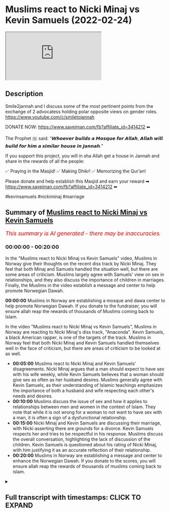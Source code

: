 # Muslims react to Nicki Minaj vs Kevin Samuels (2022-02-24)

<iframe loading='lazy' allow='autoplay' src='https://www.youtube.com/embed/l33Wv9GSHuc'></iframe>

## Description

Smile2jannah and I discuss some of the most pertinent points from the exchange of 2 advocatess holding polar opposite views on gender roles. 
https://www.youtube.com/c/smiletojannah

DONATE NOW: https://www.saveiman.com/fb?affiliate_id=3414212 ⬅

The Prophet ﷺ said: “𝙒𝙝𝙤𝙚𝙫𝙚𝙧 𝙗𝙪𝙞𝙡𝙙𝙨 𝙖 𝙈𝙤𝙨𝙦𝙪𝙚 𝙛𝙤𝙧 𝘼𝙡𝙡𝙖𝙝, 𝘼𝙡𝙡𝙖𝙝 𝙬𝙞𝙡𝙡 𝙗𝙪𝙞𝙡𝙙 𝙛𝙤𝙧 𝙝𝙞𝙢 𝙖 𝙨𝙞𝙢𝙞𝙡𝙖𝙧 𝙝𝙤𝙪𝙨𝙚 𝙞𝙣 𝙅𝙖𝙣𝙣𝙖𝙝.”

If you support this project, you will in sha Allah get a house in Jannah and share in the rewards of all the people:

✅ Praying in the Masjid!
✅ Making Dhikr!
✅ Memorizing the Qur’an!

Please donate and help establish this Masjid and earn your reward ➡ https://www.saveiman.com/fb?affiliate_id=3414212 ⬅

#kevinsamuels #nickiminaj #marriage

## Summary of [Muslims react to Nicki Minaj vs Kevin Samuels](https://www.youtube.com/watch?v=l33Wv9GSHuc)


*<span style="color:red; font-size:125%">This summary is AI generated - there may be inaccuracies</span>. [](/)*

### <a onclick="modifyYTiframeseektime('0')">00:00:00</a> - <a onclick="modifyYTiframeseektime('1200')">00:20:00</a>

In the "Muslims react to Nicki Minaj vs Kevin Samuels" video, Muslims in Norway give their thoughts on the recent diss track by Nicki Minaj. They feel that both Minaj and Samuels handled the situation well, but there are some areas of criticism. Muslims largely agree with Samuels' view on sex in relationships, and they also discuss the importance of children in marriages. Finally, the Muslims in the video establish a message and center to help promote Norwegian Dawah.

**<a onclick="modifyYTiframeseektime('0')">00:00:00</a>** Muslims in Norway are establishing a mosque and dawa center to help promote Norwegian Dawah. If you donate to the fundraiser, you will ensure allah reap the rewards of thousands of Muslims coming back to Islam.

In the video "Muslims react to Nicki Minaj vs Kevin Samuels", Muslims in Norway are reacting to Nicki Minaj's diss track, "Anaconda". Kevin Samuels, a black American rapper, is one of the targets of the track. Muslims in Norway feel that both Nicki Minaj and Kevin Samuels handled themselves well in the face of criticism, but there are areas of criticism to be looked at as well.
* **<a onclick="modifyYTiframeseektime('300')">00:05:00</a>**  Muslims react to Nicki Minaj and Kevin Samuels' disagreements. Nicki Minaj argues that a man should expect to have sex with his wife weekly, while Kevin Samuels believes that a woman should give sex as often as her husband desires. Muslims generally agree with Kevin Samuels, as their understanding of Islamic teachings emphasizes the importance of both a husband and wife respecting each other's needs and desires.
* **<a onclick="modifyYTiframeseektime('600')">00:10:00</a>** Muslims discuss the issue of sex and how it applies to relationships between men and women in the context of Islam. They note that while it is not wrong for a woman to not want to have sex with a man, it is often a sign of a dysfunctional relationship.
* **<a onclick="modifyYTiframeseektime('900')">00:15:00</a>** Nicki Minaj and Kevin Samuels are discussing their marriage, with Nicki asserting there are grounds for a divorce. Kevin Samuels respects her and tries to be respectful in his response. Muslims discuss the overall conversation, highlighting the lack of discussion of the children. Kevin Samuels is questioned about his rating of Nicki Minaj, with him justifying it as an accurate reflection of their relationship.
* **<a onclick="modifyYTiframeseektime('1200')">00:20:00</a>** Muslims in Norway are establishing a message and center to enhance the Norwegian Dawah. If you donate to the scores, you will ensure allah reap the rewards of thousands of muslims coming back to islam.

<details><summary><h2>Full transcript with timestamps: CLICK TO EXPAND</h2></summary>

<a onclick="modifyYTiframeseektime('5')">0:00:05</a> muslims in norway are now establishing a  
<a onclick="modifyYTiframeseektime('7')">0:00:07</a> masjid and dawa center to enhance the  
<a onclick="modifyYTiframeseektime('9')">0:00:09</a> norwegian dawah if you donate to the  
<a onclick="modifyYTiframeseektime('11')">0:00:11</a> scores you will ensure allah reap the  
<a onclick="modifyYTiframeseektime('13')">0:00:13</a> rewards of thousands of muslims coming  
<a onclick="modifyYTiframeseektime('16')">0:00:16</a> back to islam and many of those who  
<a onclick="modifyYTiframeseektime('18')">0:00:18</a> become dwight and invite to islam so  
<a onclick="modifyYTiframeseektime('20')">0:00:20</a> click the link and donate now and share  
<a onclick="modifyYTiframeseektime('23')">0:00:23</a> the video for extra rewards  
<a onclick="modifyYTiframeseektime('42')">0:00:42</a> big c  
<a onclick="modifyYTiframeseektime('44')">0:00:44</a> or you can say the big dog or the man  
<a onclick="modifyYTiframeseektime('46')">0:00:46</a> with the plan  
<a onclick="modifyYTiframeseektime('47')">0:00:47</a> or just the legend oh okay  
<a onclick="modifyYTiframeseektime('52')">0:00:52</a> just stick with that  
<a onclick="modifyYTiframeseektime('54')">0:00:54</a> you brought yourself too high so i had  
<a onclick="modifyYTiframeseektime('55')">0:00:55</a> to you know what i mean i had to give  
<a onclick="modifyYTiframeseektime('57')">0:00:57</a> you put me in my place just like kevin  
<a onclick="modifyYTiframeseektime('59')">0:00:59</a> samuels i think  
<a onclick="modifyYTiframeseektime('62')">0:01:02</a> it's like he's putting nikki in her  
<a onclick="modifyYTiframeseektime('64')">0:01:04</a> place now  
<a onclick="modifyYTiframeseektime('64')">0:01:04</a> to be fair like i made a video as you  
<a onclick="modifyYTiframeseektime('66')">0:01:06</a> know critical of samuels because you  
<a onclick="modifyYTiframeseektime('68')">0:01:08</a> know i i just saw as a reaction to  
<a onclick="modifyYTiframeseektime('70')">0:01:10</a> feminism like this kind of like red pool  
<a onclick="modifyYTiframeseektime('71')">0:01:11</a> movement and stuff like that and i  
<a onclick="modifyYTiframeseektime('72')">0:01:12</a> thought  
<a onclick="modifyYTiframeseektime('73')">0:01:13</a> i actually saw a lot of muslim people  
<a onclick="modifyYTiframeseektime('75')">0:01:15</a> moving in that direction and i didn't  
<a onclick="modifyYTiframeseektime('76')">0:01:16</a> like it because i realized the problems  
<a onclick="modifyYTiframeseektime('78')">0:01:18</a> of it but to be fair yeah on i think we  
<a onclick="modifyYTiframeseektime('80')">0:01:20</a> just both watched this you know these  
<a onclick="modifyYTiframeseektime('82')">0:01:22</a> aspects of his um  
<a onclick="modifyYTiframeseektime('84')">0:01:24</a> video that he done with nicki minaj yeah  
<a onclick="modifyYTiframeseektime('85')">0:01:25</a> and i think there's praise that is  
<a onclick="modifyYTiframeseektime('86')">0:01:26</a> actually due here because he he handled  
<a onclick="modifyYTiframeseektime('88')">0:01:28</a> himself quite well  
<a onclick="modifyYTiframeseektime('90')">0:01:30</a> despite that i do think there are areas  
<a onclick="modifyYTiframeseektime('91')">0:01:31</a> of criticism as well so we'll be looking  
<a onclick="modifyYTiframeseektime('92')">0:01:32</a> at some of that but before that i think  
<a onclick="modifyYTiframeseektime('95')">0:01:35</a> let's look at two main aspects okay  
<a onclick="modifyYTiframeseektime('97')">0:01:37</a> let's get straight into it two main  
<a onclick="modifyYTiframeseektime('99')">0:01:39</a> aspects of this video that i wanted to  
<a onclick="modifyYTiframeseektime('100')">0:01:40</a> react to yeah  
<a onclick="modifyYTiframeseektime('102')">0:01:42</a> which uh kind of starts in the middle  
<a onclick="modifyYTiframeseektime('104')">0:01:44</a> where nikki herself who  
<a onclick="modifyYTiframeseektime('106')">0:01:46</a> is to be honest with you i don't know  
<a onclick="modifyYTiframeseektime('108')">0:01:48</a> much about her but from what i know uh  
<a onclick="modifyYTiframeseektime('110')">0:01:50</a> she's a figure of decadence and if  
<a onclick="modifyYTiframeseektime('112')">0:01:52</a> someone could personify decadence it  
<a onclick="modifyYTiframeseektime('114')">0:01:54</a> would be this woman  
<a onclick="modifyYTiframeseektime('116')">0:01:56</a> um you know  
<a onclick="modifyYTiframeseektime('118')">0:01:58</a> nothing intellectually contributed at  
<a onclick="modifyYTiframeseektime('120')">0:02:00</a> all she thinks she's a success we'll  
<a onclick="modifyYTiframeseektime('122')">0:02:02</a> come to all of that  
<a onclick="modifyYTiframeseektime('124')">0:02:04</a> starts off by speaking about you know  
<a onclick="modifyYTiframeseektime('126')">0:02:06</a> success funny enough and these other  
<a onclick="modifyYTiframeseektime('128')">0:02:08</a> things so i wanted to see what she has  
<a onclick="modifyYTiframeseektime('130')">0:02:10</a> to say coming onto this platform and  
<a onclick="modifyYTiframeseektime('132')">0:02:12</a> then how  
<a onclick="modifyYTiframeseektime('133')">0:02:13</a> we can look also at how kevin responds  
<a onclick="modifyYTiframeseektime('135')">0:02:15</a> so let's first take a look at what her  
<a onclick="modifyYTiframeseektime('138')">0:02:18</a> prerogative is here i'm talking to black  
<a onclick="modifyYTiframeseektime('140')">0:02:20</a> women real quick can we stop talking can  
<a onclick="modifyYTiframeseektime('142')">0:02:22</a> we stop  
<a onclick="modifyYTiframeseektime('144')">0:02:24</a> posting all day on to because i i re i  
<a onclick="modifyYTiframeseektime('147')">0:02:27</a> knew we went to tik tok and i and i just  
<a onclick="modifyYTiframeseektime('149')">0:02:29</a> kept seeing this black women can we stop  
<a onclick="modifyYTiframeseektime('151')">0:02:31</a> talking about if black men if these  
<a onclick="modifyYTiframeseektime('153')">0:02:33</a> successful black men want us or not  
<a onclick="modifyYTiframeseektime('156')">0:02:36</a> like can we just focus on us and we be  
<a onclick="modifyYTiframeseektime('160')">0:02:40</a> successful and then we go out there and  
<a onclick="modifyYTiframeseektime('163')">0:02:43</a> we decide who the [ __ ] we want so what i  
<a onclick="modifyYTiframeseektime('166')">0:02:46</a> see with this uh z bro is like it's it's  
<a onclick="modifyYTiframeseektime('168')">0:02:48</a> typical independence narrative  
<a onclick="modifyYTiframeseektime('171')">0:02:51</a> success narrative she's talking about  
<a onclick="modifyYTiframeseektime('172')">0:02:52</a> she's a success oh she's  
<a onclick="modifyYTiframeseektime('174')">0:02:54</a> what is  
<a onclick="modifyYTiframeseektime('176')">0:02:56</a> what is success i mean is success being  
<a onclick="modifyYTiframeseektime('178')">0:02:58</a> famous being rich  
<a onclick="modifyYTiframeseektime('180')">0:03:00</a> i'm sorry to say these are things  
<a onclick="modifyYTiframeseektime('181')">0:03:01</a> assumptions which cannot be justified  
<a onclick="modifyYTiframeseektime('184')">0:03:04</a> and who are you anyway nikki to speak to  
<a onclick="modifyYTiframeseektime('186')">0:03:06</a> black women as if you represent them you  
<a onclick="modifyYTiframeseektime('188')">0:03:08</a> don't represent them you represent  
<a onclick="modifyYTiframeseektime('189')">0:03:09</a> higher echelon type individual western  
<a onclick="modifyYTiframeseektime('192')">0:03:12</a> women  
<a onclick="modifyYTiframeseektime('193')">0:03:13</a> you don't you don't actually suffer from  
<a onclick="modifyYTiframeseektime('194')">0:03:14</a> the same plights as the majority of  
<a onclick="modifyYTiframeseektime('196')">0:03:16</a> black people will suffer from black men  
<a onclick="modifyYTiframeseektime('198')">0:03:18</a> or women and you don't have even a right  
<a onclick="modifyYTiframeseektime('200')">0:03:20</a> to call yourself a success because you  
<a onclick="modifyYTiframeseektime('203')">0:03:23</a> are  
<a onclick="modifyYTiframeseektime('204')">0:03:24</a> rich and famous success is not defined  
<a onclick="modifyYTiframeseektime('206')">0:03:26</a> like that for us is it zusha  
<a onclick="modifyYTiframeseektime('208')">0:03:28</a> no because if you define success as  
<a onclick="modifyYTiframeseektime('211')">0:03:31</a> richness or fame these are two things  
<a onclick="modifyYTiframeseektime('214')">0:03:34</a> that don't have an ending like money  
<a onclick="modifyYTiframeseektime('217')">0:03:37</a> there's always more money that you can  
<a onclick="modifyYTiframeseektime('219')">0:03:39</a> attain with fame there's always more  
<a onclick="modifyYTiframeseektime('221')">0:03:41</a> fame that you can attain you'll never be  
<a onclick="modifyYTiframeseektime('222')">0:03:42</a> able to reach the pinnacle absolutely  
<a onclick="modifyYTiframeseektime('225')">0:03:45</a> and in our tradition the islamic  
<a onclick="modifyYTiframeseektime('226')">0:03:46</a> tradition were the prophet muhammad  
<a onclick="modifyYTiframeseektime('228')">0:03:48</a> sallallahu alaihi said that if you give  
<a onclick="modifyYTiframeseektime('230')">0:03:50</a> a man  
<a onclick="modifyYTiframeseektime('231')">0:03:51</a> you know a valley of gold  
<a onclick="modifyYTiframeseektime('233')">0:03:53</a> you know he'll be hungry for another  
<a onclick="modifyYTiframeseektime('235')">0:03:55</a> valley so in other words there's always  
<a onclick="modifyYTiframeseektime('236')">0:03:56</a> the thing is having material wealth as  
<a onclick="modifyYTiframeseektime('239')">0:03:59</a> you say it doesn't quench your thirst  
<a onclick="modifyYTiframeseektime('241')">0:04:01</a> for these kinds of things you'll just  
<a onclick="modifyYTiframeseektime('242')">0:04:02</a> want more and more and more yeah and so  
<a onclick="modifyYTiframeseektime('245')">0:04:05</a> really there is no pos strong positive  
<a onclick="modifyYTiframeseektime('247')">0:04:07</a> correlation  
<a onclick="modifyYTiframeseektime('248')">0:04:08</a> for example  
<a onclick="modifyYTiframeseektime('249')">0:04:09</a> with happiness as a state  
<a onclick="modifyYTiframeseektime('252')">0:04:12</a> and  
<a onclick="modifyYTiframeseektime('253')">0:04:13</a> material wealth you'll find  
<a onclick="modifyYTiframeseektime('254')">0:04:14</a> unfortunately  
<a onclick="modifyYTiframeseektime('256')">0:04:16</a> a lot of the richest people in society  
<a onclick="modifyYTiframeseektime('258')">0:04:18</a> yes and the most famous are those who  
<a onclick="modifyYTiframeseektime('260')">0:04:20</a> are most depressed yes so this idea of  
<a onclick="modifyYTiframeseektime('262')">0:04:22</a> equating success with fame and money  
<a onclick="modifyYTiframeseektime('264')">0:04:24</a> this capitalistic  
<a onclick="modifyYTiframeseektime('266')">0:04:26</a> idea  
<a onclick="modifyYTiframeseektime('266')">0:04:26</a> which you have been colonizing to  
<a onclick="modifyYTiframeseektime('268')">0:04:28</a> believing is the case is itself  
<a onclick="modifyYTiframeseektime('270')">0:04:30</a> difficult to substantiate from the very  
<a onclick="modifyYTiframeseektime('272')">0:04:32</a> beginning yes so this is the first thing  
<a onclick="modifyYTiframeseektime('274')">0:04:34</a> the independence narrative here  
<a onclick="modifyYTiframeseektime('276')">0:04:36</a> i think is problematic as well but  
<a onclick="modifyYTiframeseektime('278')">0:04:38</a> before we go there i want to see how  
<a onclick="modifyYTiframeseektime('280')">0:04:40</a> kevin samuels responds to her  
<a onclick="modifyYTiframeseektime('283')">0:04:43</a> there's a lot of hurt on both sides and  
<a onclick="modifyYTiframeseektime('285')">0:04:45</a> i recommend i told guys look why are you  
<a onclick="modifyYTiframeseektime('287')">0:04:47</a> under 30 work recognize work on getting  
<a onclick="modifyYTiframeseektime('289')">0:04:49</a> yourself together because like it or not  
<a onclick="modifyYTiframeseektime('293')">0:04:53</a> you're really not in a position like  
<a onclick="modifyYTiframeseektime('295')">0:04:55</a> like you should be to be able to work  
<a onclick="modifyYTiframeseektime('297')">0:04:57</a> with lee do anything like that so as you  
<a onclick="modifyYTiframeseektime('299')">0:04:59</a> see  
<a onclick="modifyYTiframeseektime('300')">0:05:00</a> he starts off by saying there's a lot of  
<a onclick="modifyYTiframeseektime('301')">0:05:01</a> hurt from both sides now this is not  
<a onclick="modifyYTiframeseektime('303')">0:05:03</a> this is atypical of kevin samuels  
<a onclick="modifyYTiframeseektime('305')">0:05:05</a> because usually if a woman hypes up like  
<a onclick="modifyYTiframeseektime('306')">0:05:06</a> that to him and his uh  
<a onclick="modifyYTiframeseektime('308')">0:05:08</a> in his  
<a onclick="modifyYTiframeseektime('309')">0:05:09</a> presence  
<a onclick="modifyYTiframeseektime('310')">0:05:10</a> or discussions he will actually  
<a onclick="modifyYTiframeseektime('312')">0:05:12</a> shut her down or even switch her off or  
<a onclick="modifyYTiframeseektime('314')">0:05:14</a> something but i think he's being  
<a onclick="modifyYTiframeseektime('315')">0:05:15</a> strategic here and he's got good  
<a onclick="modifyYTiframeseektime('317')">0:05:17</a> emotional intelligence here to be  
<a onclick="modifyYTiframeseektime('318')">0:05:18</a> praised worthy of him yeah  
<a onclick="modifyYTiframeseektime('320')">0:05:20</a> however his narrative is as good as hers  
<a onclick="modifyYTiframeseektime('323')">0:05:23</a> in the sense that he is also telling men  
<a onclick="modifyYTiframeseektime('325')">0:05:25</a> to i'll just focus on themselves it's an  
<a onclick="modifyYTiframeseektime('327')">0:05:27</a> egoistic gender narrative on both sides  
<a onclick="modifyYTiframeseektime('330')">0:05:30</a> and if it's an egoistic gender narrative  
<a onclick="modifyYTiframeseektime('332')">0:05:32</a> on both sides what you're going to end  
<a onclick="modifyYTiframeseektime('333')">0:05:33</a> up having is an atomized society with  
<a onclick="modifyYTiframeseektime('336')">0:05:36</a> people only caring about themselves they  
<a onclick="modifyYTiframeseektime('339')">0:05:39</a> don't realize  
<a onclick="modifyYTiframeseektime('340')">0:05:40</a> that complementarity is needed in order  
<a onclick="modifyYTiframeseektime('342')">0:05:42</a> to avoid conflict of interest in the  
<a onclick="modifyYTiframeseektime('344')">0:05:44</a> first place like at the end of the day  
<a onclick="modifyYTiframeseektime('347')">0:05:47</a> if men just think about themselves and  
<a onclick="modifyYTiframeseektime('349')">0:05:49</a> work on themselves  
<a onclick="modifyYTiframeseektime('350')">0:05:50</a> not caring about the opposite gender or  
<a onclick="modifyYTiframeseektime('353')">0:05:53</a> having  
<a onclick="modifyYTiframeseektime('354')">0:05:54</a> apathetic attitudes and the opposite is  
<a onclick="modifyYTiframeseektime('356')">0:05:56</a> true imagine what that will do to the  
<a onclick="modifyYTiframeseektime('357')">0:05:57</a> black community my question is simple  
<a onclick="modifyYTiframeseektime('360')">0:06:00</a> why are the adults making themselves the  
<a onclick="modifyYTiframeseektime('363')">0:06:03</a> center of this project indeed seldomly  
<a onclick="modifyYTiframeseektime('365')">0:06:05</a> do i find in these conversations that  
<a onclick="modifyYTiframeseektime('367')">0:06:07</a> children are put first like children are  
<a onclick="modifyYTiframeseektime('370')">0:06:10</a> put first we know through the data  
<a onclick="modifyYTiframeseektime('372')">0:06:12</a> that  
<a onclick="modifyYTiframeseektime('374')">0:06:14</a> uh nuclear families and stable families  
<a onclick="modifyYTiframeseektime('377')">0:06:17</a> are the most  
<a onclick="modifyYTiframeseektime('378')">0:06:18</a> advantageous for children okay  
<a onclick="modifyYTiframeseektime('380')">0:06:20</a> but for nuclear families to be  
<a onclick="modifyYTiframeseektime('382')">0:06:22</a> functional there has to be compromise on  
<a onclick="modifyYTiframeseektime('384')">0:06:24</a> both sides  
<a onclick="modifyYTiframeseektime('385')">0:06:25</a> i would call it like the individualistic  
<a onclick="modifyYTiframeseektime('387')">0:06:27</a> narratives of the west yeah it is  
<a onclick="modifyYTiframeseektime('389')">0:06:29</a> because at the end of the day like 100  
<a onclick="modifyYTiframeseektime('391')">0:06:31</a> years ago he mentions this to be fair to  
<a onclick="modifyYTiframeseektime('392')">0:06:32</a> him kevin samuels mentions this in some  
<a onclick="modifyYTiframeseektime('394')">0:06:34</a> of his discussions he says your grandma  
<a onclick="modifyYTiframeseektime('396')">0:06:36</a> wouldn't be speaking like that yeah and  
<a onclick="modifyYTiframeseektime('397')">0:06:37</a> he's right  
<a onclick="modifyYTiframeseektime('398')">0:06:38</a> his you know what he's right  
<a onclick="modifyYTiframeseektime('401')">0:06:41</a> her grandma whoever whoever she's  
<a onclick="modifyYTiframeseektime('402')">0:06:42</a> speaking to wouldn't be speaking like  
<a onclick="modifyYTiframeseektime('403')">0:06:43</a> that because she'd have a more  
<a onclick="modifyYTiframeseektime('404')">0:06:44</a> traditional complementarian nuclear type  
<a onclick="modifyYTiframeseektime('406')">0:06:46</a> understanding of the family but do you  
<a onclick="modifyYTiframeseektime('408')">0:06:48</a> know what else is true  
<a onclick="modifyYTiframeseektime('410')">0:06:50</a> his granddad wouldn't be speaking the  
<a onclick="modifyYTiframeseektime('411')">0:06:51</a> way he's speaking either  
<a onclick="modifyYTiframeseektime('413')">0:06:53</a> that's the truth as well like his his  
<a onclick="modifyYTiframeseektime('415')">0:06:55</a> granddad will be thinking about like how  
<a onclick="modifyYTiframeseektime('416')">0:06:56</a> do i provide for the kids how do i make  
<a onclick="modifyYTiframeseektime('418')">0:06:58</a> a family stable how this and that the  
<a onclick="modifyYTiframeseektime('420')">0:07:00</a> problem the problem is not just with one  
<a onclick="modifyYTiframeseektime('422')">0:07:02</a> gender or another it's both genders  
<a onclick="modifyYTiframeseektime('424')">0:07:04</a> realizing individual responsibility and  
<a onclick="modifyYTiframeseektime('427')">0:07:07</a> recognizing individual weakness and then  
<a onclick="modifyYTiframeseektime('429')">0:07:09</a> working together to try and sort that  
<a onclick="modifyYTiframeseektime('431')">0:07:11</a> out and you you mentioned something a  
<a onclick="modifyYTiframeseektime('433')">0:07:13</a> verse in the quran you wanna explain  
<a onclick="modifyYTiframeseektime('435')">0:07:15</a> yeah so i think this whole  
<a onclick="modifyYTiframeseektime('437')">0:07:17</a> complementarianism is something which is  
<a onclick="modifyYTiframeseektime('438')">0:07:18</a> uh mentioned by the quran to the nearest  
<a onclick="modifyYTiframeseektime('441')">0:07:21</a> meaning when it says um you are garments  
<a onclick="modifyYTiframeseektime('444')">0:07:24</a> for them and they are garments for you  
<a onclick="modifyYTiframeseektime('446')">0:07:26</a> referring to a husband and a wife and  
<a onclick="modifyYTiframeseektime('448')">0:07:28</a> and  
<a onclick="modifyYTiframeseektime('449')">0:07:29</a> this issue that you're talking about of  
<a onclick="modifyYTiframeseektime('451')">0:07:31</a> individualism is something which is you  
<a onclick="modifyYTiframeseektime('453')">0:07:33</a> know it's a disease that's coming from  
<a onclick="modifyYTiframeseektime('455')">0:07:35</a> capitalism and it's something which is  
<a onclick="modifyYTiframeseektime('457')">0:07:37</a> obviously rooted in liberalism um which  
<a onclick="modifyYTiframeseektime('460')">0:07:40</a> which talks about  
<a onclick="modifyYTiframeseektime('462')">0:07:42</a> in individual benefit  
<a onclick="modifyYTiframeseektime('464')">0:07:44</a> and  
<a onclick="modifyYTiframeseektime('465')">0:07:45</a> of course an offshoot of that is human  
<a onclick="modifyYTiframeseektime('466')">0:07:46</a> rights which talks about  
<a onclick="modifyYTiframeseektime('468')">0:07:48</a> um what we're old and not what we owe  
<a onclick="modifyYTiframeseektime('470')">0:07:50</a> others there's no human right that talks  
<a onclick="modifyYTiframeseektime('472')">0:07:52</a> about the the rights of your mother or  
<a onclick="modifyYTiframeseektime('475')">0:07:55</a> the rights of your father and this is a  
<a onclick="modifyYTiframeseektime('477')">0:07:57</a> problem and liberalism is something  
<a onclick="modifyYTiframeseektime('479')">0:07:59</a> which is being shoved down our throat  
<a onclick="modifyYTiframeseektime('481')">0:08:01</a> and we're seeing this in in france this  
<a onclick="modifyYTiframeseektime('483')">0:08:03</a> is where we're seeing the hijab being  
<a onclick="modifyYTiframeseektime('484')">0:08:04</a> banned and we're seeing this now in in  
<a onclick="modifyYTiframeseektime('487')">0:08:07</a> saudi arabia where you've got  
<a onclick="modifyYTiframeseektime('490')">0:08:10</a> you know  
<a onclick="modifyYTiframeseektime('491')">0:08:11</a> liberalism being  
<a onclick="modifyYTiframeseektime('493')">0:08:13</a> injected into the community and and  
<a onclick="modifyYTiframeseektime('495')">0:08:15</a> other communities so liberalism is an  
<a onclick="modifyYTiframeseektime('498')">0:08:18</a> issue and that's why liberalism does  
<a onclick="modifyYTiframeseektime('500')">0:08:20</a> need to come under the microscope  
<a onclick="modifyYTiframeseektime('501')">0:08:21</a> because it is what is telling us look  
<a onclick="modifyYTiframeseektime('504')">0:08:24</a> the individual and your pleasure and  
<a onclick="modifyYTiframeseektime('507')">0:08:27</a> your pain as long as it doesn't affect  
<a onclick="modifyYTiframeseektime('508')">0:08:28</a> others yeah it's fine it's all i do know  
<a onclick="modifyYTiframeseektime('511')">0:08:31</a> is it's ethical egoism it's not just  
<a onclick="modifyYTiframeseektime('513')">0:08:33</a> psychological evil the difference being  
<a onclick="modifyYTiframeseektime('514')">0:08:34</a> is ethical egoism is like i i am  
<a onclick="modifyYTiframeseektime('518')">0:08:38</a> sorry psychological egoism is about me  
<a onclick="modifyYTiframeseektime('520')">0:08:40</a> it's about me yeah it's about my pain  
<a onclick="modifyYTiframeseektime('522')">0:08:42</a> and pleasure and a lot of us are like  
<a onclick="modifyYTiframeseektime('523')">0:08:43</a> that by by nature but ethical egoism is  
<a onclick="modifyYTiframeseektime('525')">0:08:45</a> where you say it ought to be about my  
<a onclick="modifyYTiframeseektime('527')">0:08:47</a> pleasure first and what we're seeing  
<a onclick="modifyYTiframeseektime('529')">0:08:49</a> really with this kind of conversation is  
<a onclick="modifyYTiframeseektime('531')">0:08:51</a> a proliferation of ethical egoistic  
<a onclick="modifyYTiframeseektime('534')">0:08:54</a> gender discourses yeah so both of them  
<a onclick="modifyYTiframeseektime('536')">0:08:56</a> are just concerned with each other's  
<a onclick="modifyYTiframeseektime('537')">0:08:57</a> okay well black women shouldn't do this  
<a onclick="modifyYTiframeseektime('539')">0:08:59</a> blah blah blah blah blah it's no care  
<a onclick="modifyYTiframeseektime('541')">0:09:01</a> for the kids same thing with him no care  
<a onclick="modifyYTiframeseektime('543')">0:09:03</a> for the kids no care for the other  
<a onclick="modifyYTiframeseektime('545')">0:09:05</a> gender it's a very selfish discourse  
<a onclick="modifyYTiframeseektime('547')">0:09:07</a> either way but let's move on to  
<a onclick="modifyYTiframeseektime('549')">0:09:09</a> something else that he mentions  
<a onclick="modifyYTiframeseektime('550')">0:09:10</a> controversially i guess you know she  
<a onclick="modifyYTiframeseektime('552')">0:09:12</a> asks him how many times should a man  
<a onclick="modifyYTiframeseektime('554')">0:09:14</a> expect to have sex let's take a look at  
<a onclick="modifyYTiframeseektime('556')">0:09:16</a> what she asks and how he responds how  
<a onclick="modifyYTiframeseektime('558')">0:09:18</a> many times  
<a onclick="modifyYTiframeseektime('560')">0:09:20</a> should a man  
<a onclick="modifyYTiframeseektime('563')">0:09:23</a> expect to have  
<a onclick="modifyYTiframeseektime('565')">0:09:25</a> uh sex what is in your opinion how many  
<a onclick="modifyYTiframeseektime('567')">0:09:27</a> times should a woman give their man  
<a onclick="modifyYTiframeseektime('570')">0:09:30</a> sex  
<a onclick="modifyYTiframeseektime('572')">0:09:32</a> a week  
<a onclick="modifyYTiframeseektime('573')">0:09:33</a> a week  
<a onclick="modifyYTiframeseektime('575')">0:09:35</a> uh  
<a onclick="modifyYTiframeseektime('576')">0:09:36</a> i'm a fan of the as often as he wants it  
<a onclick="modifyYTiframeseektime('580')">0:09:40</a> well  
<a onclick="modifyYTiframeseektime('581')">0:09:41</a> no hold on  
<a onclick="modifyYTiframeseektime('582')">0:09:42</a> because here's the thing it's under  
<a onclick="modifyYTiframeseektime('584')">0:09:44</a> here's the thing  
<a onclick="modifyYTiframeseektime('586')">0:09:46</a> you look at like i said i look at guys  
<a onclick="modifyYTiframeseektime('588')">0:09:48</a> most guys i'm talking to working  
<a onclick="modifyYTiframeseektime('590')">0:09:50</a> 10 12 hour days so i actually respect  
<a onclick="modifyYTiframeseektime('593')">0:09:53</a> the way he responds there you know and  
<a onclick="modifyYTiframeseektime('595')">0:09:55</a> she didn't really have much pushback  
<a onclick="modifyYTiframeseektime('596')">0:09:56</a> after what he said  
<a onclick="modifyYTiframeseektime('598')">0:09:58</a> uh which is surprising to be honest but  
<a onclick="modifyYTiframeseektime('599')">0:09:59</a> i respect the fact that he stuck to his  
<a onclick="modifyYTiframeseektime('601')">0:10:01</a> kind of guns on this one because at the  
<a onclick="modifyYTiframeseektime('603')">0:10:03</a> end of the day it's once again sex is  
<a onclick="modifyYTiframeseektime('605')">0:10:05</a> one of those things okay which is a  
<a onclick="modifyYTiframeseektime('607')">0:10:07</a> weakness for men more so than it is for  
<a onclick="modifyYTiframeseektime('608')">0:10:08</a> women it's one of those things and let  
<a onclick="modifyYTiframeseektime('610')">0:10:10</a> me say  
<a onclick="modifyYTiframeseektime('611')">0:10:11</a> you know as many of the viewers know  
<a onclick="modifyYTiframeseektime('613')">0:10:13</a> like muslim women have to wear hijab  
<a onclick="modifyYTiframeseektime('615')">0:10:15</a> which is more encompassing than what a  
<a onclick="modifyYTiframeseektime('616')">0:10:16</a> man has to cover and so on and so forth  
<a onclick="modifyYTiframeseektime('618')">0:10:18</a> yeah  
<a onclick="modifyYTiframeseektime('619')">0:10:19</a> and a lot of people come muslim and  
<a onclick="modifyYTiframeseektime('620')">0:10:20</a> non-muslim alike and they say like why  
<a onclick="modifyYTiframeseektime('622')">0:10:22</a> should a woman cover up for the weakness  
<a onclick="modifyYTiframeseektime('624')">0:10:24</a> of a man  
<a onclick="modifyYTiframeseektime('625')">0:10:25</a> that is the wrong why not the question  
<a onclick="modifyYTiframeseektime('627')">0:10:27</a> is why not why should a man cover up for  
<a onclick="modifyYTiframeseektime('628')">0:10:28</a> the weakness of a woman if certain  
<a onclick="modifyYTiframeseektime('630')">0:10:30</a> things certain events a fire happened  
<a onclick="modifyYTiframeseektime('632')">0:10:32</a> women and children come out first or a  
<a onclick="modifyYTiframeseektime('634')">0:10:34</a> war happened the men on the front line  
<a onclick="modifyYTiframeseektime('636')">0:10:36</a> these things are clear that there are  
<a onclick="modifyYTiframeseektime('637')">0:10:37</a> some things that men are stronger than  
<a onclick="modifyYTiframeseektime('639')">0:10:39</a> women at and some things that women are  
<a onclick="modifyYTiframeseektime('641')">0:10:41</a> stronger than men and that's why the  
<a onclick="modifyYTiframeseektime('643')">0:10:43</a> quran beautifully expresses this in one  
<a onclick="modifyYTiframeseektime('645')">0:10:45</a> sentence where in senator the human  
<a onclick="modifyYTiframeseektime('646')">0:10:46</a> being is he's been created weak the  
<a onclick="modifyYTiframeseektime('648')">0:10:48</a> human being has been created weak and in  
<a onclick="modifyYTiframeseektime('650')">0:10:50</a> fact in this context it's talking about  
<a onclick="modifyYTiframeseektime('651')">0:10:51</a> sexual weakness  
<a onclick="modifyYTiframeseektime('653')">0:10:53</a> and so yeah  
<a onclick="modifyYTiframeseektime('654')">0:10:54</a> the idea of a man having intercourse  
<a onclick="modifyYTiframeseektime('657')">0:10:57</a> or the woman helping really facilitating  
<a onclick="modifyYTiframeseektime('660')">0:11:00</a> for the man  
<a onclick="modifyYTiframeseektime('661')">0:11:01</a> something which would otherwise be his  
<a onclick="modifyYTiframeseektime('662')">0:11:02</a> weakness something which would otherwise  
<a onclick="modifyYTiframeseektime('664')">0:11:04</a> if it's not done it can cause greater  
<a onclick="modifyYTiframeseektime('666')">0:11:06</a> societal decadence and decay because  
<a onclick="modifyYTiframeseektime('668')">0:11:08</a> he's going to go try and find find it  
<a onclick="modifyYTiframeseektime('670')">0:11:10</a> elsewhere  
<a onclick="modifyYTiframeseektime('672')">0:11:12</a> pathological behavior will start to  
<a onclick="modifyYTiframeseektime('673')">0:11:13</a> emerge it will destabilize families and  
<a onclick="modifyYTiframeseektime('675')">0:11:15</a> all kinds of other things happen you  
<a onclick="modifyYTiframeseektime('677')">0:11:17</a> might start to find her  
<a onclick="modifyYTiframeseektime('679')">0:11:19</a> you know uh  
<a onclick="modifyYTiframeseektime('680')">0:11:20</a> he might not he might be put off her to  
<a onclick="modifyYTiframeseektime('682')">0:11:22</a> be honest with you might be  
<a onclick="modifyYTiframeseektime('684')">0:11:24</a> a horrible thing for him so yeah this is  
<a onclick="modifyYTiframeseektime('686')">0:11:26</a> we're not advocating obviously some  
<a onclick="modifyYTiframeseektime('687')">0:11:27</a> stupid person is going to come out and  
<a onclick="modifyYTiframeseektime('689')">0:11:29</a> say are you talking about rape or  
<a onclick="modifyYTiframeseektime('690')">0:11:30</a> something obviously we're not sick if a  
<a onclick="modifyYTiframeseektime('692')">0:11:32</a> woman doesn't want to give it you can't  
<a onclick="modifyYTiframeseektime('693')">0:11:33</a> take it from her like that because you  
<a onclick="modifyYTiframeseektime('694')">0:11:34</a> can't cause anyone harm in islam that's  
<a onclick="modifyYTiframeseektime('696')">0:11:36</a> what we believe anyway but yeah  
<a onclick="modifyYTiframeseektime('698')">0:11:38</a> the fact that a woman wouldn't want to  
<a onclick="modifyYTiframeseektime('699')">0:11:39</a> give it to a man anyways is the mark of  
<a onclick="modifyYTiframeseektime('702')">0:11:42</a> a dysfunctional relationship yeah it is  
<a onclick="modifyYTiframeseektime('704')">0:11:44</a> a mark over there but i'm i'm i respect  
<a onclick="modifyYTiframeseektime('706')">0:11:46</a> the fact that he's he's coming out  
<a onclick="modifyYTiframeseektime('707')">0:11:47</a> saying this because you won't find many  
<a onclick="modifyYTiframeseektime('709')">0:11:49</a> people coming out men saying in the way  
<a onclick="modifyYTiframeseektime('711')">0:11:51</a> that he said that what do you think  
<a onclick="modifyYTiframeseektime('712')">0:11:52</a> about that yeah i think you made a good  
<a onclick="modifyYTiframeseektime('714')">0:11:54</a> point unfortunately and sadly in this  
<a onclick="modifyYTiframeseektime('716')">0:11:56</a> day and age especially in sitcoms when  
<a onclick="modifyYTiframeseektime('718')">0:11:58</a> you see  
<a onclick="modifyYTiframeseektime('719')">0:11:59</a> a husband and a wife sex is actually  
<a onclick="modifyYTiframeseektime('721')">0:12:01</a> used as a weapon  
<a onclick="modifyYTiframeseektime('722')">0:12:02</a> it's actually used as a weapon kids are  
<a onclick="modifyYTiframeseektime('725')">0:12:05</a> used as weapons and when you start using  
<a onclick="modifyYTiframeseektime('727')">0:12:07</a> these things as weapons then what you're  
<a onclick="modifyYTiframeseektime('729')">0:12:09</a> doing is you are breaking that from that  
<a onclick="modifyYTiframeseektime('731')">0:12:11</a> family up and if if a man can't get it  
<a onclick="modifyYTiframeseektime('733')">0:12:13</a> at home if a woman can't get at home  
<a onclick="modifyYTiframeseektime('736')">0:12:16</a> then i mean the question now arises  
<a onclick="modifyYTiframeseektime('738')">0:12:18</a> where else are they going to get it from  
<a onclick="modifyYTiframeseektime('740')">0:12:20</a> well she does mention women here  
<a onclick="modifyYTiframeseektime('742')">0:12:22</a> should we listen to what she has to say  
<a onclick="modifyYTiframeseektime('743')">0:12:23</a> yeah we continue let's say you know a  
<a onclick="modifyYTiframeseektime('745')">0:12:25</a> lot of people throughout my life would  
<a onclick="modifyYTiframeseektime('747')">0:12:27</a> tell me  
<a onclick="modifyYTiframeseektime('748')">0:12:28</a> that i'm like a man because i remember i  
<a onclick="modifyYTiframeseektime('751')">0:12:31</a> never people would tell me  
<a onclick="modifyYTiframeseektime('753')">0:12:33</a> i shouldn't want to i shouldn't expect  
<a onclick="modifyYTiframeseektime('756')">0:12:36</a> as a woman to  
<a onclick="modifyYTiframeseektime('758')">0:12:38</a> have a climax every time i do it right  
<a onclick="modifyYTiframeseektime('761')">0:12:41</a> i'm like hilton and i said excuse me are  
<a onclick="modifyYTiframeseektime('764')">0:12:44</a> you out of your [ __ ] mind why  
<a onclick="modifyYTiframeseektime('766')">0:12:46</a> wouldn't i want to climax every time i  
<a onclick="modifyYTiframeseektime('769')">0:12:49</a> have intercourse just like you want to  
<a onclick="modifyYTiframeseektime('771')">0:12:51</a> climax when you have interquest and i  
<a onclick="modifyYTiframeseektime('773')">0:12:53</a> was i was accused of being like a man  
<a onclick="modifyYTiframeseektime('778')">0:12:58</a> not in my you know i'm this is years ago  
<a onclick="modifyYTiframeseektime('781')">0:13:01</a> and i knew that wasn't going to work  
<a onclick="modifyYTiframeseektime('783')">0:13:03</a> chad cause uh it's not only about you  
<a onclick="modifyYTiframeseektime('786')">0:13:06</a> okay well i mean yeah i think you were  
<a onclick="modifyYTiframeseektime('788')">0:13:08</a> mentioning it before as well that this  
<a onclick="modifyYTiframeseektime('789')">0:13:09</a> is something that  
<a onclick="modifyYTiframeseektime('790')">0:13:10</a> in islam when you look at the literature  
<a onclick="modifyYTiframeseektime('792')">0:13:12</a> this is something that's emphasized that  
<a onclick="modifyYTiframeseektime('794')">0:13:14</a> it's not just about the man's pleasure  
<a onclick="modifyYTiframeseektime('796')">0:13:16</a> it is about the females pleasure as well  
<a onclick="modifyYTiframeseektime('798')">0:13:18</a> i mean just like  
<a onclick="modifyYTiframeseektime('800')">0:13:20</a> when we're talking about  
<a onclick="modifyYTiframeseektime('801')">0:13:21</a> complementarianism  
<a onclick="modifyYTiframeseektime('802')">0:13:22</a> and we're talking about both parties  
<a onclick="modifyYTiframeseektime('804')">0:13:24</a> then this actually fits in very well to  
<a onclick="modifyYTiframeseektime('806')">0:13:26</a> that i agree  
<a onclick="modifyYTiframeseektime('808')">0:13:28</a> a lot of men and the prophet gave  
<a onclick="modifyYTiframeseektime('809')">0:13:29</a> explicit advice as like not to come in  
<a onclick="modifyYTiframeseektime('811')">0:13:31</a> and go out straight away  
<a onclick="modifyYTiframeseektime('813')">0:13:33</a> even to to warm up a woman to foreplay  
<a onclick="modifyYTiframeseektime('815')">0:13:35</a> all that kind of stuff  
<a onclick="modifyYTiframeseektime('816')">0:13:36</a> very  
<a onclick="modifyYTiframeseektime('817')">0:13:37</a> specific about this shows you this  
<a onclick="modifyYTiframeseektime('819')">0:13:39</a> comprehensiveness of the guidance of  
<a onclick="modifyYTiframeseektime('820')">0:13:40</a> islam like  
<a onclick="modifyYTiframeseektime('821')">0:13:41</a> women work in a different sexual manner  
<a onclick="modifyYTiframeseektime('824')">0:13:44</a> to men and i'll tell you something like  
<a onclick="modifyYTiframeseektime('826')">0:13:46</a> honestly a lot of men we talk about men  
<a onclick="modifyYTiframeseektime('828')">0:13:48</a> withholding and sexual  
<a onclick="modifyYTiframeseektime('829')">0:13:49</a> marriages and stuff but also women men  
<a onclick="modifyYTiframeseektime('831')">0:13:51</a> sorry women withholding but men will  
<a onclick="modifyYTiframeseektime('833')">0:13:53</a> hold as well sometimes like and and that  
<a onclick="modifyYTiframeseektime('835')">0:13:55</a> is  
<a onclick="modifyYTiframeseektime('836')">0:13:56</a> if you want to destroy your marriage as  
<a onclick="modifyYTiframeseektime('838')">0:13:58</a> a man  
<a onclick="modifyYTiframeseektime('839')">0:13:59</a> then the first thing you'll do is ignore  
<a onclick="modifyYTiframeseektime('840')">0:14:00</a> your woman's sexual needs  
<a onclick="modifyYTiframeseektime('842')">0:14:02</a> not necessarily yeah  
<a onclick="modifyYTiframeseektime('844')">0:14:04</a> you know unnecessarily of course but  
<a onclick="modifyYTiframeseektime('846')">0:14:06</a> either way is unnecessary like in the  
<a onclick="modifyYTiframeseektime('847')">0:14:07</a> sense that why are you no because in the  
<a onclick="modifyYTiframeseektime('849')">0:14:09</a> quran it does say that you can oh yeah  
<a onclick="modifyYTiframeseektime('852')">0:14:12</a> if she's unnecessarily in the sense that  
<a onclick="modifyYTiframeseektime('853')">0:14:13</a> you know it's not because she's acting  
<a onclick="modifyYTiframeseektime('856')">0:14:16</a> rebelliously or something like that or  
<a onclick="modifyYTiframeseektime('857')">0:14:17</a> and no shoes  
<a onclick="modifyYTiframeseektime('858')">0:14:18</a> of course of course good point but like  
<a onclick="modifyYTiframeseektime('860')">0:14:20</a> what i'm saying is exactly you know what  
<a onclick="modifyYTiframeseektime('862')">0:14:22</a> i'm trying to say like  
<a onclick="modifyYTiframeseektime('863')">0:14:23</a> if she wants  
<a onclick="modifyYTiframeseektime('865')">0:14:25</a> something and you're ignoring that  
<a onclick="modifyYTiframeseektime('867')">0:14:27</a> men need to also realize that this is a  
<a onclick="modifyYTiframeseektime('869')">0:14:29</a> quick way to break a family  
<a onclick="modifyYTiframeseektime('871')">0:14:31</a> and then she would you not think that  
<a onclick="modifyYTiframeseektime('872')">0:14:32</a> this you're going to cause a fitnah do  
<a onclick="modifyYTiframeseektime('873')">0:14:33</a> you not think does not a man not think  
<a onclick="modifyYTiframeseektime('875')">0:14:35</a> that by leaving his wife sexual needs  
<a onclick="modifyYTiframeseektime('877')">0:14:37</a> and she wants to do something and she's  
<a onclick="modifyYTiframeseektime('879')">0:14:39</a> prodding him and she wants to you know  
<a onclick="modifyYTiframeseektime('881')">0:14:41</a> engage sexual sexually women he's like  
<a onclick="modifyYTiframeseektime('883')">0:14:43</a> kind of like giving her the cold  
<a onclick="modifyYTiframeseektime('884')">0:14:44</a> shoulder or on his phone or something  
<a onclick="modifyYTiframeseektime('886')">0:14:46</a> like that does he not think that he's  
<a onclick="modifyYTiframeseektime('888')">0:14:48</a> now destroying the family and that he's  
<a onclick="modifyYTiframeseektime('890')">0:14:50</a> making a fitna for himself and for his  
<a onclick="modifyYTiframeseektime('892')">0:14:52</a> uh for his family yeah so it's at the  
<a onclick="modifyYTiframeseektime('894')">0:14:54</a> same time like we have to be fair here  
<a onclick="modifyYTiframeseektime('896')">0:14:56</a> just islam it gives actually if a man  
<a onclick="modifyYTiframeseektime('899')">0:14:59</a> can't sexually satisfy a woman there's  
<a onclick="modifyYTiframeseektime('901')">0:15:01</a> and and it continues and he's is  
<a onclick="modifyYTiframeseektime('903')">0:15:03</a> stopping herself there's very strong  
<a onclick="modifyYTiframeseektime('905')">0:15:05</a> grounds for a divorce here there's  
<a onclick="modifyYTiframeseektime('907')">0:15:07</a> actually i'm not saying that woman  
<a onclick="modifyYTiframeseektime('908')">0:15:08</a> should do that she should obviously try  
<a onclick="modifyYTiframeseektime('909')">0:15:09</a> and wash  
<a onclick="modifyYTiframeseektime('916')">0:15:16</a> it shows how serious of an issue that it  
<a onclick="modifyYTiframeseektime('918')">0:15:18</a> is yeah there's yeah this is you can't  
<a onclick="modifyYTiframeseektime('919')">0:15:19</a> you cannot yeah you cannot withhold from  
<a onclick="modifyYTiframeseektime('923')">0:15:23</a> either party and this goes back to the  
<a onclick="modifyYTiframeseektime('924')">0:15:24</a> complementarian point yeah but so yeah  
<a onclick="modifyYTiframeseektime('926')">0:15:26</a> we agree with that we agree with that  
<a onclick="modifyYTiframeseektime('929')">0:15:29</a> but generally now before we close off  
<a onclick="modifyYTiframeseektime('930')">0:15:30</a> what do you think of this conversation  
<a onclick="modifyYTiframeseektime('932')">0:15:32</a> back and forth we've already talked  
<a onclick="modifyYTiframeseektime('934')">0:15:34</a> about what's conspicuously kind of  
<a onclick="modifyYTiframeseektime('935')">0:15:35</a> missing here which is mention of the  
<a onclick="modifyYTiframeseektime('936')">0:15:36</a> children and these conversations they  
<a onclick="modifyYTiframeseektime('938')">0:15:38</a> always disregard the children  
<a onclick="modifyYTiframeseektime('940')">0:15:40</a> in family settings what else would you  
<a onclick="modifyYTiframeseektime('942')">0:15:42</a> say is missing or should have been added  
<a onclick="modifyYTiframeseektime('944')">0:15:44</a> or could have been i think what's  
<a onclick="modifyYTiframeseektime('945')">0:15:45</a> interesting here is  
<a onclick="modifyYTiframeseektime('947')">0:15:47</a> someone like myself or when i was  
<a onclick="modifyYTiframeseektime('948')">0:15:48</a> initially watching it i expected cam  
<a onclick="modifyYTiframeseektime('951')">0:15:51</a> kevin samuels to go in full guns blazing  
<a onclick="modifyYTiframeseektime('953')">0:15:53</a> and just smash her to bits and stuff  
<a onclick="modifyYTiframeseektime('955')">0:15:55</a> like that because that's that's what  
<a onclick="modifyYTiframeseektime('956')">0:15:56</a> he's known for yeah and oh i was  
<a onclick="modifyYTiframeseektime('958')">0:15:58</a> expecting nikki to be very blase and  
<a onclick="modifyYTiframeseektime('960')">0:16:00</a> very kind of loud and you know very i'm  
<a onclick="modifyYTiframeseektime('964')">0:16:04</a> gonna represent for the people and all  
<a onclick="modifyYTiframeseektime('965')">0:16:05</a> these women and i'm gonna lay on him i  
<a onclick="modifyYTiframeseektime('968')">0:16:08</a> think both of them were clever in their  
<a onclick="modifyYTiframeseektime('969')">0:16:09</a> approach um kevin respected her um and  
<a onclick="modifyYTiframeseektime('973')">0:16:13</a> she respected him and i think we were  
<a onclick="modifyYTiframeseektime('976')">0:16:16</a> discussing before as well that i think  
<a onclick="modifyYTiframeseektime('978')">0:16:18</a> he maneuvered himself very well uh in  
<a onclick="modifyYTiframeseektime('980')">0:16:20</a> that discussion so in that sort of sense  
<a onclick="modifyYTiframeseektime('983')">0:16:23</a> on that point actually you make a good  
<a onclick="modifyYTiframeseektime('984')">0:16:24</a> point because at the end of it is like  
<a onclick="modifyYTiframeseektime('986')">0:16:26</a> this is this actually it might seem  
<a onclick="modifyYTiframeseektime('988')">0:16:28</a> uh  
<a onclick="modifyYTiframeseektime('989')">0:16:29</a> like  
<a onclick="modifyYTiframeseektime('990')">0:16:30</a> trivial yeah i guess  
<a onclick="modifyYTiframeseektime('992')">0:16:32</a> but at the end he was like i need to go  
<a onclick="modifyYTiframeseektime('994')">0:16:34</a> now and i know that might seem like  
<a onclick="modifyYTiframeseektime('996')">0:16:36</a> something trivial but i think it was  
<a onclick="modifyYTiframeseektime('997')">0:16:37</a> premeditated personally you know and i  
<a onclick="modifyYTiframeseektime('999')">0:16:39</a> think that actually speaks volumes to  
<a onclick="modifyYTiframeseektime('1001')">0:16:41</a> the kind of thing as muslim men yeah  
<a onclick="modifyYTiframeseektime('1003')">0:16:43</a> because it's not just we're not here to  
<a onclick="modifyYTiframeseektime('1004')">0:16:44</a> criticize only kevin and nikki well  
<a onclick="modifyYTiframeseektime('1006')">0:16:46</a> nikki we should be criticizing to be  
<a onclick="modifyYTiframeseektime('1007')">0:16:47</a> honest she's  
<a onclick="modifyYTiframeseektime('1008')">0:16:48</a> from the looks of it a completely  
<a onclick="modifyYTiframeseektime('1009')">0:16:49</a> decadent character but with kevin at  
<a onclick="modifyYTiframeseektime('1011')">0:16:51</a> least  
<a onclick="modifyYTiframeseektime('1012')">0:16:52</a> there are some things which muslim men  
<a onclick="modifyYTiframeseektime('1014')">0:16:54</a> can actually learn from and this is one  
<a onclick="modifyYTiframeseektime('1016')">0:16:56</a> of them if you look at the end of this  
<a onclick="modifyYTiframeseektime('1017')">0:16:57</a> conversation he's like have you got any  
<a onclick="modifyYTiframeseektime('1019')">0:16:59</a> more questions because i need to leave  
<a onclick="modifyYTiframeseektime('1021')">0:17:01</a> well good to be on here with you you got  
<a onclick="modifyYTiframeseektime('1023')">0:17:03</a> any other questions because i gotta get  
<a onclick="modifyYTiframeseektime('1026')">0:17:06</a> but the phraseology is actually very  
<a onclick="modifyYTiframeseektime('1027')">0:17:07</a> telling here have you got any questions  
<a onclick="modifyYTiframeseektime('1029')">0:17:09</a> so he's the he's the one that's being  
<a onclick="modifyYTiframeseektime('1030')">0:17:10</a> questioned yeah he's put himself in the  
<a onclick="modifyYTiframeseektime('1032')">0:17:12</a> teachers the edifying position he's the  
<a onclick="modifyYTiframeseektime('1034')">0:17:14</a> teacher  
<a onclick="modifyYTiframeseektime('1035')">0:17:15</a> because i need to you know go whatever  
<a onclick="modifyYTiframeseektime('1036')">0:17:16</a> yeah meaning  
<a onclick="modifyYTiframeseektime('1038')">0:17:18</a> i've got things to do i i don't value  
<a onclick="modifyYTiframeseektime('1040')">0:17:20</a> you as much as you think you value  
<a onclick="modifyYTiframeseektime('1042')">0:17:22</a> yourself  
<a onclick="modifyYTiframeseektime('1043')">0:17:23</a> he's not saying that in explicit terms  
<a onclick="modifyYTiframeseektime('1045')">0:17:25</a> but he's gesturing it through implicit  
<a onclick="modifyYTiframeseektime('1048')">0:17:28</a> action because he knows if he does it  
<a onclick="modifyYTiframeseektime('1050')">0:17:30</a> explicitly he's risking putting his  
<a onclick="modifyYTiframeseektime('1052')">0:17:32</a> reputation at risk with someone of her  
<a onclick="modifyYTiframeseektime('1054')">0:17:34</a> social profile you know who is at least  
<a onclick="modifyYTiframeseektime('1056')">0:17:36</a> seen the society as successful although  
<a onclick="modifyYTiframeseektime('1058')">0:17:38</a> she is not according to us yeah  
<a onclick="modifyYTiframeseektime('1060')">0:17:40</a> what do you think of that kind of  
<a onclick="modifyYTiframeseektime('1061')">0:17:41</a> maneuvering bro so there's websites  
<a onclick="modifyYTiframeseektime('1063')">0:17:43</a> nowadays in which people go and you know  
<a onclick="modifyYTiframeseektime('1066')">0:17:46</a> they unlock pictures and they they spend  
<a onclick="modifyYTiframeseektime('1069')">0:17:49</a> extortion amounts of money just so they  
<a onclick="modifyYTiframeseektime('1071')">0:17:51</a> can interact with women and there's a uh  
<a onclick="modifyYTiframeseektime('1073')">0:17:53</a> a term which has been coined called  
<a onclick="modifyYTiframeseektime('1075')">0:17:55</a> simping  
<a onclick="modifyYTiframeseektime('1076')">0:17:56</a> where even in in games people pay  
<a onclick="modifyYTiframeseektime('1079')">0:17:59</a> extortionate amounts to female gamers  
<a onclick="modifyYTiframeseektime('1081')">0:18:01</a> just so they can kind of sit there and  
<a onclick="modifyYTiframeseektime('1083')">0:18:03</a> simp over them and stuff like that so  
<a onclick="modifyYTiframeseektime('1085')">0:18:05</a> this has become a big problem in our  
<a onclick="modifyYTiframeseektime('1087')">0:18:07</a> society and for for us to kind of  
<a onclick="modifyYTiframeseektime('1090')">0:18:10</a> they're an asian community as much like  
<a onclick="modifyYTiframeseektime('1092')">0:18:12</a> it's in every community unfortunately  
<a onclick="modifyYTiframeseektime('1094')">0:18:14</a> sadly there's a pakistani before you  
<a onclick="modifyYTiframeseektime('1096')">0:18:16</a> tell us what's happening  
<a onclick="modifyYTiframeseektime('1098')">0:18:18</a> it's it's in every community that i've  
<a onclick="modifyYTiframeseektime('1100')">0:18:20</a> seen yeah because the world has become a  
<a onclick="modifyYTiframeseektime('1102')">0:18:22</a> global village it's not i think we're  
<a onclick="modifyYTiframeseektime('1103')">0:18:23</a> okay  
<a onclick="modifyYTiframeseektime('1105')">0:18:25</a> you know the highest consumers of uh  
<a onclick="modifyYTiframeseektime('1108')">0:18:28</a> pornography and stuff like that is  
<a onclick="modifyYTiframeseektime('1110')">0:18:30</a> actually the  
<a onclick="modifyYTiframeseektime('1112')">0:18:32</a> it's actually not that different though  
<a onclick="modifyYTiframeseektime('1114')">0:18:34</a> we're talking about this this groveling  
<a onclick="modifyYTiframeseektime('1115')">0:18:35</a> attitude we call simping in it yeah yeah  
<a onclick="modifyYTiframeseektime('1117')">0:18:37</a> that's the he he exemplifies a good  
<a onclick="modifyYTiframeseektime('1120')">0:18:40</a> example even  
<a onclick="modifyYTiframeseektime('1121')">0:18:41</a> even when you look at the economic  
<a onclick="modifyYTiframeseektime('1122')">0:18:42</a> hitman by john perkins he actually talks  
<a onclick="modifyYTiframeseektime('1124')">0:18:44</a> about you know people that higher up in  
<a onclick="modifyYTiframeseektime('1126')">0:18:46</a> certain arab countries oh you're trying  
<a onclick="modifyYTiframeseektime('1128')">0:18:48</a> to first of all  
<a onclick="modifyYTiframeseektime('1129')">0:18:49</a> you hear this  
<a onclick="modifyYTiframeseektime('1134')">0:18:54</a> where this bro they pay extortionate  
<a onclick="modifyYTiframeseektime('1136')">0:18:56</a> amounts just to to get white women and  
<a onclick="modifyYTiframeseektime('1138')">0:18:58</a> stuff like that this is this is uh  
<a onclick="modifyYTiframeseektime('1140')">0:19:00</a> post-colonial simping that that's what  
<a onclick="modifyYTiframeseektime('1142')">0:19:02</a> it is  
<a onclick="modifyYTiframeseektime('1143')">0:19:03</a> so in that sense to see somebody like  
<a onclick="modifyYTiframeseektime('1146')">0:19:06</a> this because nikki at the start she  
<a onclick="modifyYTiframeseektime('1148')">0:19:08</a> actually rated herself as a seven  
<a onclick="modifyYTiframeseektime('1150')">0:19:10</a> now she's absolutely she doesn't think  
<a onclick="modifyYTiframeseektime('1152')">0:19:12</a> but she did which was interesting but  
<a onclick="modifyYTiframeseektime('1154')">0:19:14</a> then you can ask a question yeah  
<a onclick="modifyYTiframeseektime('1156')">0:19:16</a> sorry i don't you know i don't know  
<a onclick="modifyYTiframeseektime('1159')">0:19:19</a> i've not heard a single song from this  
<a onclick="modifyYTiframeseektime('1161')">0:19:21</a> woman i don't know who this woman is you  
<a onclick="modifyYTiframeseektime('1163')">0:19:23</a> know right i had to research her after i  
<a onclick="modifyYTiframeseektime('1165')">0:19:25</a> saw this thing with this guy yeah okay  
<a onclick="modifyYTiframeseektime('1166')">0:19:26</a> i'm not just saying that i know she's  
<a onclick="modifyYTiframeseektime('1167')">0:19:27</a> famous but she thinks she's famous and  
<a onclick="modifyYTiframeseektime('1169')">0:19:29</a> important i don't think she is all right  
<a onclick="modifyYTiframeseektime('1172')">0:19:32</a> but  
<a onclick="modifyYTiframeseektime('1172')">0:19:32</a> is he who rated him nine out of ten  
<a onclick="modifyYTiframeseektime('1174')">0:19:34</a> right he did yeah  
<a onclick="modifyYTiframeseektime('1176')">0:19:36</a> i mean is that something you would say  
<a onclick="modifyYTiframeseektime('1177')">0:19:37</a> is accurate  
<a onclick="modifyYTiframeseektime('1181')">0:19:41</a> i mean is that is that do you think he's  
<a onclick="modifyYTiframeseektime('1183')">0:19:43</a> doing that to kind of boost her ego or  
<a onclick="modifyYTiframeseektime('1184')">0:19:44</a> something about that i think he is  
<a onclick="modifyYTiframeseektime('1186')">0:19:46</a> because it was very interesting because  
<a onclick="modifyYTiframeseektime('1188')">0:19:48</a> i think you made the point you said at  
<a onclick="modifyYTiframeseektime('1190')">0:19:50</a> the start when he increased her rating  
<a onclick="modifyYTiframeseektime('1192')">0:19:52</a> the conversation took a different turn  
<a onclick="modifyYTiframeseektime('1194')">0:19:54</a> imagine if he gave like a four uh which  
<a onclick="modifyYTiframeseektime('1197')">0:19:57</a> i think would actually  
<a onclick="modifyYTiframeseektime('1198')">0:19:58</a> i checked let me say something  
<a onclick="modifyYTiframeseektime('1200')">0:20:00</a> sorry to say well i checked the  
<a onclick="modifyYTiframeseektime('1202')">0:20:02</a> wikipedia page of this individual yeah  
<a onclick="modifyYTiframeseektime('1204')">0:20:04</a> and i saw that she was like 40. like on  
<a onclick="modifyYTiframeseektime('1206')">0:20:06</a> his standards i don't see how his  
<a onclick="modifyYTiframeseektime('1207')">0:20:07</a> subjective measuring stick is is all  
<a onclick="modifyYTiframeseektime('1209')">0:20:09</a> over because on his a four-year-old  
<a onclick="modifyYTiframeseektime('1211')">0:20:11</a> woman for him well he and he says over  
<a onclick="modifyYTiframeseektime('1214')">0:20:14</a> 35 is gone so how could he be giving her  
<a onclick="modifyYTiframeseektime('1216')">0:20:16</a> that number i think maybe it was a  
<a onclick="modifyYTiframeseektime('1218')">0:20:18</a> strategic move because i think with any  
<a onclick="modifyYTiframeseektime('1220')">0:20:20</a> of these celebrities so that means his  
<a onclick="modifyYTiframeseektime('1221')">0:20:21</a> his rating system is is flawed bro or  
<a onclick="modifyYTiframeseektime('1224')">0:20:24</a> maybe this was like exceptionalism maybe  
<a onclick="modifyYTiframeseektime('1227')">0:20:27</a> it was one-off that he was just trying  
<a onclick="modifyYTiframeseektime('1228')">0:20:28</a> to protect himself yeah protect himself  
<a onclick="modifyYTiframeseektime('1231')">0:20:31</a> and stuff like because imagine if he  
<a onclick="modifyYTiframeseektime('1232')">0:20:32</a> upset nikki and then he's getting a  
<a onclick="modifyYTiframeseektime('1233')">0:20:33</a> barrage of thousands of messages after  
<a onclick="modifyYTiframeseektime('1236')">0:20:36</a> the ejaculation after the orgasm yeah  
<a onclick="modifyYTiframeseektime('1240')">0:20:40</a> after both parties or one of them  
<a onclick="modifyYTiframeseektime('1242')">0:20:42</a> orgasms the male orgasms yeah what is  
<a onclick="modifyYTiframeseektime('1244')">0:20:44</a> their left what can you help us what is  
<a onclick="modifyYTiframeseektime('1246')">0:20:46</a> there what what is that to do you can't  
<a onclick="modifyYTiframeseektime('1248')">0:20:48</a> i can't no no no  
<a onclick="modifyYTiframeseektime('1250')">0:20:50</a> what i mean is that's done now okay okay  
<a onclick="modifyYTiframeseektime('1253')">0:20:53</a> you you have a very uh very beautiful  
<a onclick="modifyYTiframeseektime('1256')">0:20:56</a> voluptuous physique whatever i've i've  
<a onclick="modifyYTiframeseektime('1258')">0:20:58</a> relieved myself in you no problem  
<a onclick="modifyYTiframeseektime('1260')">0:21:00</a> now what no no seriously now what are we  
<a onclick="modifyYTiframeseektime('1264')">0:21:04</a> gonna have tea  
<a onclick="modifyYTiframeseektime('1265')">0:21:05</a> are we gonna eat food are we gonna talk  
<a onclick="modifyYTiframeseektime('1267')">0:21:07</a> yeah because at the end of the day  
<a onclick="modifyYTiframeseektime('1269')">0:21:09</a> you're not having sex all day they were  
<a onclick="modifyYTiframeseektime('1270')">0:21:10</a> talking about sex with one third of the  
<a onclick="modifyYTiframeseektime('1272')">0:21:12</a> conversation you're not having sex all  
<a onclick="modifyYTiframeseektime('1274')">0:21:14</a> day if it's gonna be a superficial  
<a onclick="modifyYTiframeseektime('1275')">0:21:15</a> reality  
<a onclick="modifyYTiframeseektime('1276')">0:21:16</a> then i'm really sorry it's going to  
<a onclick="modifyYTiframeseektime('1278')">0:21:18</a> break families  
<a onclick="modifyYTiframeseektime('1279')">0:21:19</a> she's going to be unsatisfied  
<a onclick="modifyYTiframeseektime('1281')">0:21:21</a> intellectually mentally in every other  
<a onclick="modifyYTiframeseektime('1283')">0:21:23</a> way  
<a onclick="modifyYTiframeseektime('1284')">0:21:24</a> the communities are going to break down  
<a onclick="modifyYTiframeseektime('1285')">0:21:25</a> as i said it's just egoism on steroids  
<a onclick="modifyYTiframeseektime('1288')">0:21:28</a> yeah i think that's a that's a very good  
<a onclick="modifyYTiframeseektime('1289')">0:21:29</a> point a very good summary and uh  
<a onclick="modifyYTiframeseektime('1292')">0:21:32</a> i think  
<a onclick="modifyYTiframeseektime('1293')">0:21:33</a> it proves and it shows that islam has  
<a onclick="modifyYTiframeseektime('1295')">0:21:35</a> the holistic kind of view you can go to  
<a onclick="modifyYTiframeseektime('1297')">0:21:37</a> isms and schisms and some things that  
<a onclick="modifyYTiframeseektime('1300')">0:21:40</a> these people say sound very nice and  
<a onclick="modifyYTiframeseektime('1301')">0:21:41</a> videos going viral by the end of the day  
<a onclick="modifyYTiframeseektime('1304')">0:21:44</a> islam is the dean that comes from our  
<a onclick="modifyYTiframeseektime('1306')">0:21:46</a> lord we have the pixel he has the  
<a onclick="modifyYTiframeseektime('1308')">0:21:48</a> picture and if you want a holistic  
<a onclick="modifyYTiframeseektime('1311')">0:21:51</a> unapologetic um objective view on life  
<a onclick="modifyYTiframeseektime('1315')">0:21:55</a> then islam  
<a onclick="modifyYTiframeseektime('1316')">0:21:56</a> is for you and for me that's right  
<a onclick="modifyYTiframeseektime('1319')">0:21:59</a> that's right so you know what to do  
<a onclick="modifyYTiframeseektime('1321')">0:22:01</a> nicki minaj you convert to islam you can  
<a onclick="modifyYTiframeseektime('1323')">0:22:03</a> you can stop being successful because  
<a onclick="modifyYTiframeseektime('1325')">0:22:05</a> the quran says i'm going to end with  
<a onclick="modifyYTiframeseektime('1326')">0:22:06</a> this which is by time  
<a onclick="modifyYTiframeseektime('1330')">0:22:10</a> that certainly human being is in a state  
<a onclick="modifyYTiframeseektime('1332')">0:22:12</a> of loss you're a failure a loser you're  
<a onclick="modifyYTiframeseektime('1335')">0:22:15</a> unsuccessful  
<a onclick="modifyYTiframeseektime('1336')">0:22:16</a> all of us are illa ladin  
<a onclick="modifyYTiframeseektime('1338')">0:22:18</a> except for those who believe  
<a onclick="modifyYTiframeseektime('1341')">0:22:21</a> and they do good works good works yeah  
<a onclick="modifyYTiframeseektime('1344')">0:22:24</a> what  
<a onclick="modifyYTiframeseektime('1349')">0:22:29</a> and they exhort one another to patients  
<a onclick="modifyYTiframeseektime('1351')">0:22:31</a> that's true success  
<a onclick="modifyYTiframeseektime('1355')">0:22:35</a> muslims in norway are now establishing a  
<a onclick="modifyYTiframeseektime('1357')">0:22:37</a> message and our center to enhance the  
<a onclick="modifyYTiframeseektime('1360')">0:22:40</a> norwegian dawah if you donate to the  
<a onclick="modifyYTiframeseektime('1362')">0:22:42</a> scores you will ensure allah reap the  
<a onclick="modifyYTiframeseektime('1364')">0:22:44</a> rewards of thousands of muslims coming  
<a onclick="modifyYTiframeseektime('1366')">0:22:46</a> back to islam and many of those who  
<a onclick="modifyYTiframeseektime('1368')">0:22:48</a> become dwight and invite to islam so  
<a onclick="modifyYTiframeseektime('1371')">0:22:51</a> click the link and donate now and share  
<a onclick="modifyYTiframeseektime('1373')">0:22:53</a> the video for extra  
</details>